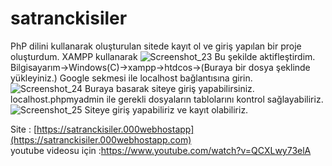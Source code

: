 # satranckisiler
PhP dilini kullanarak oluşturulan sitede kayıt ol ve giriş yapılan bir proje oluşturdum.
XAMPP kullanarak ![Screenshot_23](https://github.com/tahamhl/satranckisiler/assets/95654084/b8e53b13-de45-4efe-a229-af5e1710dd92)
Bu şekilde aktifleştirdim.
Bilgisayarım->Windows(C)->xampp->htdcos->(Buraya bir dosya şeklinde yükleyiniz.)
Google sekmesi ile localhost bağlantısına girin.
![Screenshot_24](https://github.com/tahamhl/satranckisiler/assets/95654084/d6c0595f-e6d0-437d-885d-dec75e4c7525)
Buraya basarak siteye giriş yapabilirsiniz.
localhost.phpmyadmin ile gerekli dosyaların tablolarını kontrol sağlayabiliriz.
![Screenshot_25](https://github.com/tahamhl/satranckisiler/assets/95654084/14a0818c-12bd-41cd-ba22-c50fa7f52073)
Siteye giriş yapabiliriz ve kayıt olabiliriz.

Site : [https://satranckisiler.000webhostapp](https://satranckisiler.000webhostapp.com)  </br>
youtube videosu için :https://www.youtube.com/watch?v=QCXLwy73elA


